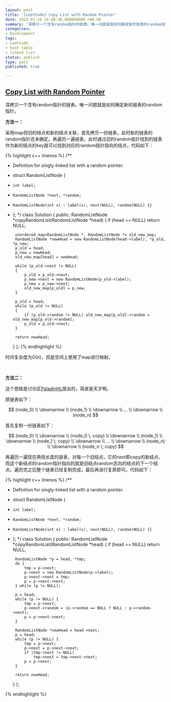 ```yaml
---
layout: post
title: '[LeetCode] Copy List with Random Pointer'
date: 2015-01-16 16:48:30.000000000 +08:00
summary: '深拷贝一个含有random指针的链表。唯一问题就是如何确定新的链表的random指针。'
categories:
- Development
tags:
- LeetCode
- hash table
- linked list
status: publish
type: post
published: true

---
```


## [Copy List with Random Pointer](https://oj.leetcode.com/problems/copy-list-with-random-pointer/)

深拷贝一个含有random指针的链表。唯一问题就是如何确定新的链表的random指针。

**方法一：**

采用map将旧的结点和新的结点关联，首先拷贝一份链表，此时新的链表的random指针还未确定。再遍历一遍链表，此时通过旧的random指针找到的链表作为新的结点的key就可以找到对应的random指针指向的结点，代码如下：

{% highlight c++ linenos %}
/**
 * Definition for singly-linked list with a random pointer.
 * struct RandomListNode {
 *     int label;
 *     RandomListNode *next, *random;
 *     RandomListNode(int x) : label(x), next(NULL), random(NULL) {}
 * };
 */
class Solution {
public:
    RandomListNode *copyRandomList(RandomListNode *head) {
        if (head == NULL) return NULL;
        
        unordered_map<RandomListNode *, RandomListNode *> old_new_map;
        RandomListNode *newHead = new RandomListNode(head->label), *p_old, *p_new;
        p_old = head;
        p_new = newHead;
        old_new_map[head] = newHead;

        while (p_old->next != NULL)
        {
            p_old = p_old->next;
            p_new->next = new RandomListNode(p_old->label);
            p_new = p_new->next;
            old_new_map[p_old] = p_new;
        }
        
        p_old = head;
        while (p_old != NULL)
        {
            if (p_old->random != NULL) old_new_map[p_old]->random = old_new_map[p_old->random];
            p_old = p_old->next;
        }
        
        return newHead;
    }
};
{% endhighlight %}

时间复杂度为$O(n)$，但是空间上使用了map进行映射。

<br/>

**方法二：**

这个思路是讨论区[PaladinHL](https://oj.leetcode.com/discuss/user/PaladinHL)提出的，简直是天才啊。

原链表如下：

$$
(node_0) \\
\downarrow \\
(node_1) \\
\downarrow \\
... \\
\downarrow \\
(node_n)
$$

首先复制一份链表如下：

$$
(node_0) \\
\downarrow \\
(node_0 \; copy) \\
\downarrow \\
(node_1) \\
\downarrow \\
(node_1 \; copy) \\
\downarrow \\
... \\
\downarrow \\
(node_n) \\
\downarrow \\
(node_n \; copy)
$$

再遍历一遍现在两倍长度的链表，对每一个旧结点，它的next即copy的新结点，而这个新结点的random指针指向的就是旧结点random志向的结点的下一个结点。遍历完之后整个链表已经复制完成，最后再进行复原即可。代码如下：

{% highlight c++ linenos %}
/**
 * Definition for singly-linked list with a random pointer.
 * struct RandomListNode {
 *     int label;
 *     RandomListNode *next, *random;
 *     RandomListNode(int x) : label(x), next(NULL), random(NULL) {}
 * };
 */
class Solution {
public:
    RandomListNode *copyRandomList(RandomListNode *head) {
        if (head == NULL) return NULL;
            
        RandomListNode *p = head, *tmp;
        do {
            tmp = p->next;
            p->next = new RandomListNode(p->label);
            p->next->next = tmp;
            p = p->next->next;
        } while (p != NULL);
        
        p = head;
        while (p != NULL) {
            tmp = p->next;
            p->next->random = (p->random == NULL ? NULL : p->random->next);
            p = p->next->next;
        }
        
        RandomListNode *newHead = head->next;
        p = head;
        while (p != NULL) {
            tmp = p->next;
            p->next = p->next->next;
            if (tmp->next != NULL)
                tmp->next = tmp->next->next;
            p = p->next;
        }
        
        return newHead;
    }
};

{% endhighlight %}
